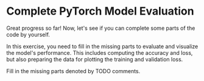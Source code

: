 # Complete PyTorch Model Evaluation

Great progress so far! Now, let's see if you can complete some parts of the code by yourself.

In this exercise, you need to fill in the missing parts to evaluate and visualize the model's performance. This includes computing the accuracy and loss, but also preparing the data for plotting the training and validation loss.

Fill in the missing parts denoted by TODO comments.